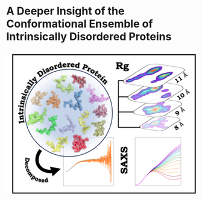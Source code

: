 # A Deeper Insight of the Conformational Ensemble of Intrinsically Disordered Proteins

![image](Graphics/Main.png)


